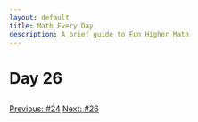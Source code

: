 ```yaml
---
layout: default
title: Math Every Day
description: A brief guide to Fun Higher Math
---
```

# Day 26

## 



<div class="day-nav-wrapper">
  <a href="./day24.html" class="day-nav__link">Previous: #24</a>
  <a href="./day26.html" class="day-nav__link">Next: #26</a>
</div>